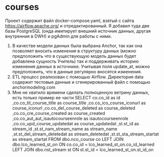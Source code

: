 # courses
Проект содержит файл docker-compose.yaml, взятый с сайта https://airflow.apache.org/ и отредактированный. Я добавил туда две базы PostgreSQL (онда имитирует внешний источник данных, другая внутренния в DWH) и pgAdmin для работы с ними.
1. В качестве модели данных была выбрана Anchor, так как она позволяет вносить изменения в структуру данных (можно предположить что в существующую модель данных будет добавлена сущность Учитель) так и поддерживать историю изменения данных в источнике. Учитывая поля update_at, можно предположить, что в данные регулярно вносятся изменения.
2. ETL процесс реализован с помощью Airflow. Директория data содержит тестовые данные и сгенерированный файл с помощью anchormodeling.com
3. Мне не хватило времени сделать полноценную ветрину данных, есть только пример ее части
SELECT 
	co.co_id  as id
	,co.co_tit_course_title as course_title
	,co.co_ico_course_iconurl as course_iconurl
	,co.co_del_course_deleted as course_deleted
	,co.co_cre_course_created as course_created
	,co.co_aut_aut_isautocourseenrole as isautocourseenrole
	,co.co_upd_course_updatedat as course_updatedat
	,st.st_id as stream_id
	,st.st_nam_stream_name as stream_name
	,st.st_del_stream_deletedat as stream_deletedat
	,st.st_sta_stream_startat as stream_startat
FROM dbo.nco_course co
LEFT JOIN
	dbo.lco_learned_st_on 
	ON co.co_id = lco_learned_st_on.co_id_learned
LEFT JOIN
	dbo.nst_stream st
	ON st.st_id = lco_learned_st_on.st_id_on
